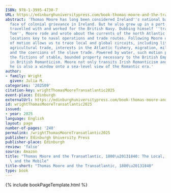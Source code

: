 ```yaml
---
ISBN: 978-1-3995-4730-7
URL: https://edinburghuniversitypress.com/book-thomas-moore-and-the-transatlantic-1800-1840.html
abstract: 'Thomas Moore has long been considered Ireland''s national bard and the
  face of colonial grievance in Ireland. But he also grew up in a port city and then
  travelled with and worked for the British Navy. Dubbing himself ''transatlantic
  Tom'', Moore rode and wrote about the currents of the north Atlantic and coastal
  locations key to naval operations and trade routes. Following Moore on these lines
  of motion allows us to trace local and global circuits, including literary networks,
  agricultural trade, interests in the Atlantic fishery, migration, military activity
  and the coercions of the slave trade. Powered by water, such motion pulls against
  the fictions of stable, bounded property necessary to the British Empire and influential
  in British Romanticism. Moore not only transits Irish Romanticism and British Romanticism:
  he is also a window onto a sea-level view of the Romantic era.'
author:
- family: Wright
  given: Julia M.
categories: '202509'
citation-key: wrightThomasMooreTransatlantic2025
event-place: Edinburgh
externalUrl: https://edinburghuniversitypress.com/book-thomas-moore-and-the-transatlantic-1800-1840.html
id: wrightThomasMooreTransatlantic2025
issued:
- year: 2025
language: English
layout: page
number-of-pages: '240'
permalink: /wrightThomasMooreTransatlantic2025
publisher: Edinburgh University Press
publisher-place: Edinburgh
review: 'false'
source: Amazon
title: "Thomas Moore and the Transatlantic, 1800\u20131840: The Local, the Global\
  \ and the Mobile"
title-short: "Thomas Moore and the Transatlantic, 1800\u20131840"
type: book
---
```

{% include bookPageTemplate.html %}